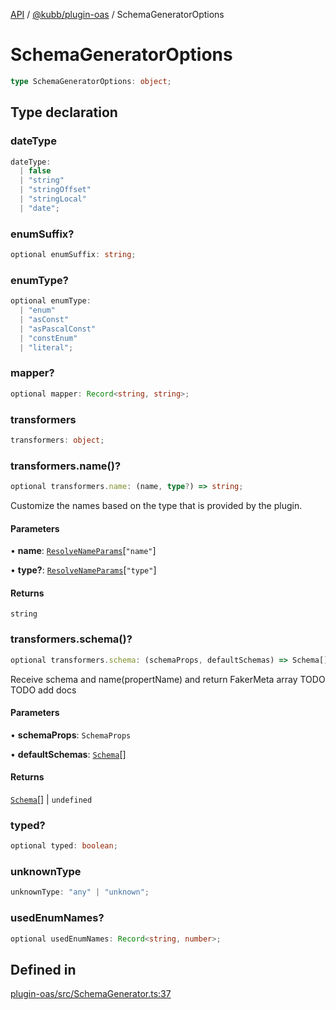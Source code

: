 [API](../../../packages.md) / [@kubb/plugin-oas](../index.md) / SchemaGeneratorOptions

# SchemaGeneratorOptions

```ts
type SchemaGeneratorOptions: object;
```

## Type declaration

### dateType

```ts
dateType: 
  | false
  | "string"
  | "stringOffset"
  | "stringLocal"
  | "date";
```

### enumSuffix?

```ts
optional enumSuffix: string;
```

### enumType?

```ts
optional enumType: 
  | "enum"
  | "asConst"
  | "asPascalConst"
  | "constEnum"
  | "literal";
```

### mapper?

```ts
optional mapper: Record<string, string>;
```

### transformers

```ts
transformers: object;
```

### transformers.name()?

```ts
optional transformers.name: (name, type?) => string;
```

Customize the names based on the type that is provided by the plugin.

#### Parameters

• **name**: [`ResolveNameParams`](../../core/type-aliases/ResolveNameParams.md)\[`"name"`\]

• **type?**: [`ResolveNameParams`](../../core/type-aliases/ResolveNameParams.md)\[`"type"`\]

#### Returns

`string`

### transformers.schema()?

```ts
optional transformers.schema: (schemaProps, defaultSchemas) => Schema[] | undefined;
```

Receive schema and name(propertName) and return FakerMeta array
TODO TODO add docs

#### Parameters

• **schemaProps**: `SchemaProps`

• **defaultSchemas**: [`Schema`](Schema.md)[]

#### Returns

[`Schema`](Schema.md)[] \| `undefined`

### typed?

```ts
optional typed: boolean;
```

### unknownType

```ts
unknownType: "any" | "unknown";
```

### usedEnumNames?

```ts
optional usedEnumNames: Record<string, number>;
```

## Defined in

[plugin-oas/src/SchemaGenerator.ts:37](https://github.com/kubb-project/kubb/blob/dcebbafbee668a7722775212bce85eec29e39573/packages/plugin-oas/src/SchemaGenerator.ts#L37)
